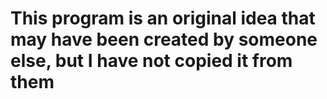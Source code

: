 # This program is an original idea that may have been created by someone else, but I have not copied it from them